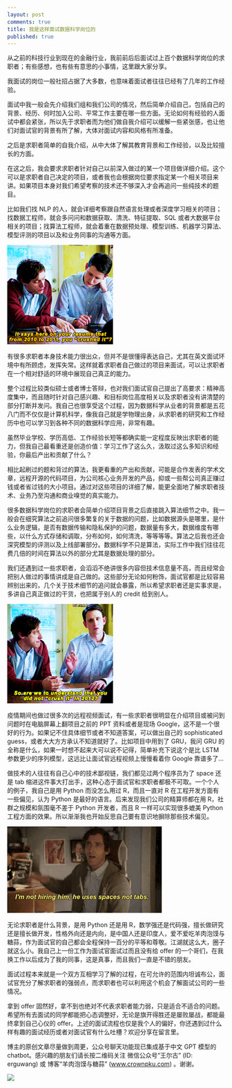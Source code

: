 ```yaml
---
layout: post
comments: true
title: 我是这样面试数据科学岗位的
published: true
---
```


从之前的科技行业到现在的金融行业，我前前后后面试过上百个数据科学岗位的求职者；有些感想，也有些有意思的小事情，这里跟大家分享。

我面试的岗位一般社招占据了大多数，也意味着面试者往往已经有了几年的工作经验。

面试中我一般会先介绍我们组和我们公司的情况，然后简单介绍自己，包括自己的背景、经历、何时加入公司、平常工作主要在哪一些方面。无论如何有经验的人面试中都会紧张，所以先于求职者而为他们做自我介绍可以缓解一些紧张感，也让他们对面试官的背景有所了解，大体对面试内容和风格有所准备。

之后是求职者简单的自我介绍，从中大体了解其教育背景和工作经验，以及比较擅长的方面。

在这之后，我会要求求职者针对自己以前深入做过的某一个项目做详细介绍。这个可以是求职者自己决定的项目，或者我也会根据岗位要求指定某一个相关项目来讲。如果项目本身对我们希望考察的技术还不够深入才会再追问一些纯技术的题目。

比如我们找 NLP 的人，就会详细考察跟自然语言处理或者深度学习相关的项目；找数据工程师，就会多问问和数据获取、清洗、特征提取、SQL 或者大数据平台相关的项目；找算法工程师，就会着重在数据预处理、模型训练、机器学习算法、模型评测的项目以及和业务同事的沟通等方面。

![](/images/202009/2.gif)

有很多求职者本身技术能力很出众，但并不是很懂得表达自己，尤其在英文面试环境中有所顾虑，发挥失常。这样就着求职者自己做过的项目来面试，可以让求职者在一个相对舒适的环境中展现自己真正的能力。

整个过程比较类似硕士或者博士答辩，也对我们面试官自己提出了高要求：精神高度集中，而且随时针对自己感兴趣、和目标岗位高度相关以及求职者没有讲清楚的部分打断并发问。我自己也很享受这个过程，因为数据科学从业者的背景都是五花八门而不仅仅是计算机科学，像我自己就是学物理出身，从求职者的研究和工作经历中也可以学习到各种不同的数据科学应用，非常有趣。

虽然毕业学校、学历高低、工作经验长短等都确实能一定程度反映出求职者的能力，但我自己最看重还是创造价值：学习工作了这么久，汲取过这么多知识和经验，你最后产出和贡献了什么？

相比起刷过的题和背过的算法，我更看重的产出和贡献，可能是合作发表的学术文章，远程开源的代码项目，为公司核心业务开发的产品，抑或一些帮公司真正赚过钱或者省过钱的大小项目。通过对这些项目的详细了解，能更全面地了解求职者技术、业务乃至沟通和商业嗅觉的真实能力。

很多数据科学岗位的求职者会简单介绍项目背景之后直接跳入算法细节之中。我一般会在细究算法之前追问很多繁复的关于数据的问题，比如数据源头是哪里，是什么业务逻辑，是否有数据传输和隐私保护的问题，数据量有多大，数据维度有哪些，以什么方式存储和调取，分布如何，如何清洗，等等等等。算法之后我也还会深究模型的评测以及上线部署部分。数据科学不只是算法，实际工作中我们往往花费几倍的时间在算法以外的部分尤其是数据处理的部分。

我们还遇到过一些求职者，会滔滔不绝讲很多内容但技术信息量不高，而且经常会把别人做过的事情讲成是自己做的。这些部分无论如何粉饰，面试官都是比较容易辨别出来的，几个关于技术细节的追问就会暴露，所以希望求职者还是实事求是，多讲自己真正做过的干货，也把属于别人的 credit 给到别人。

![](/images/202009/3.gif)

疫情期间也做过很多次的远程视频面试，有一些求职者很明显在介绍项目或被问到问题时在电脑屏幕上翻项目之前的 PPT 资料或者是现场 Google，这不是一个很好的行为。如果记不住具体细节或者不知道答案，可以做出自己的 sophisticated guess，或者大大方方承认不知道就好了。比如项目中用到了 GRU，我问 GRU 的全称是什么，如果一时想不起来大可以说不记得，简单补充下说这个是比 LSTM 参数更少的序列模型，这远比让面试官远程视频上慢慢看着你 Google 靠谱多了...

做技术的人往往有自己心中的技术鄙视链，我们都见过两个程序员为了 space 还是 tab 缩进这件事大打出手，这种心态于面试官和求职者都极不可取。一个个人的例子，我自己是用 Python 而没怎么用过 R，而且一直对 R 在工程开发方面有一些偏见，认为 Python 是最好的语言。后来发现我们公司的精算师都在用 R，社群之规模和氛围毫不差于 Python 开发者，而且 R 一样可以实现很多媲美 Python 工程方面的效果。所以渐渐我也开始反思自己要有意识地摒除那些技术偏见。

![](/images/202009/1.gif)

无论求职者是什么背景，是用 Python 还是用 R，数学强还是代码强，擅长做研究还是擅长做开发，性格外向还是内向，是中国人还是印度人，爱不爱吃羊肉泡馍与糖蒜，作为面试官的自己都会全程保持一百分的平等和尊敬。江湖就这么大，圈子就这么小。我自己上一份工作为面试官面试过而且没有给 offer 的一个哥们，在我换工作以后成为了我的同事，这是真事，而且我们一直是不错的朋友。

面试过程本来就是一个双方互相学习了解的过程，在可允许的范围内坦诚布公，面试官充分了解求职者的强弱点，而求职者也可以利用这个机会了解面试公司的一些情况。

拿到 offer 固然好，拿不到也绝对不代表求职者能力弱，只是适合不适合的问题。希望所有去面试的同学都能把心态调整好，无论是旗开得胜还是屡败屡战，都能最终拿到自己心仪的 offer。上述的面试流程也仅是我个人的偏好，你还遇到过什么样有趣的面试经历或者对面试官有什么吐槽？欢迎分享在留言里。

博主的原创文章尽量做到周更，公众号聊天功能现已集成基于中文 GPT 模型的 chatbot。感兴趣的朋友们请长按二维码关注 微信公众号“王尔古” (ID: erguwang) 或 博客“羊肉泡馍与糖蒜” (www.crownpku.com) 。谢谢。

![](/images/dashang/gongzhonghao.jpg)

